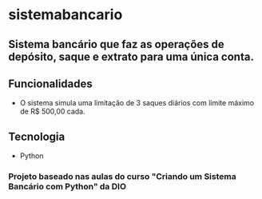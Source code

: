 # sistemabancario

## Sistema bancário que faz as operações de depósito, saque e extrato para uma única conta.

## Funcionalidades

- O sistema simula uma limitação de 3 saques diários com limite máximo de R$ 500,00 cada.

## Tecnologia

- Python

### Projeto baseado nas aulas do curso "Criando um Sistema Bancário com Python" da DIO